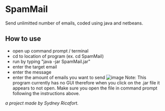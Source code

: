 # SpamMail
Send unlimitted number of emails, coded using java and netbeans.
## How to use
* open up command prompt / terminal
* cd to location of program (ex. cd SpamMail)
* run by typing "java -jar SpamMail.jar"
* enter the target email
* enter the message
* enter the amount of emails you want to send
![image](https://drive.google.com/uc?export=view&id=1_0-ALmYQ3fBC-Rp-TLECci_qwt3OTEYx)
Note: This program currently has no GUI therefore when you click on the .jar file it appears to not open. Make sure you open the file in command prompt following the instructions above.

*a project made by Sydney Ricafort.*
